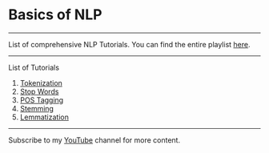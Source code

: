 # Basics of NLP

<hr>

List of comprehensive NLP Tutorials. You can find the entire playlist <a href="https://youtube.com/playlist?list=PLT_6xP6jAq8hR9V-sBprlinqzBZY59FkO">here</a>.

<hr>

List of Tutorials 

1. <a href="https://youtu.be/CHQ7FUTfG8o">Tokenization</a>
2. <a href="https://youtu.be/Cgy1oRxtLJ0">Stop Words</a>
3. <a href="https://youtu.be/XBxqFP45_mE">POS Tagging</a>
4. <a href="https://youtu.be/wThqcWF5MC0">Stemming</a>
5. <a href="https://youtu.be/csGI0HdR0ZA">Lemmatization</a>

<hr>

Subscribe to my <a href="https://youtube.com/c/RaunakJoshi">YouTube</a> channel for more content.
